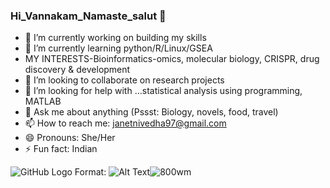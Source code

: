 ### Hi_Vannakam_Namaste_salut 👋

- 🔭 I’m currently working on building my skills
- 🌱 I’m currently learning python/R/Linux/GSEA
- MY INTERESTS-Bioinformatics-omics, molecular biology, CRISPR, drug discovery & development
- 👯 I’m looking to collaborate on research projects
- 🤔 I’m looking for help with ...statistical analysis using programming, MATLAB
- 💬 Ask me about anything (Pssst: Biology, novels, food, travel)
- 📫 How to reach me: janetnivedha97@gmail.com
- 😄 Pronouns: She/Her
- ⚡ Fun fact: Indian

![GitHub Logo](/images/logo.png)
Format: ![Alt Text](url)![800wm](https://user-images.githubusercontent.com/88315354/135076396-83cdc503-4b28-4ff7-95a9-c452cbd574dc.jpg)
